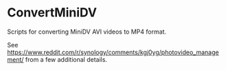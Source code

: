 # ConvertMiniDV
Scripts for converting MiniDV AVI videos to MP4 format.

See https://www.reddit.com/r/synology/comments/kgj0yg/photovideo_management/ from a few additional details.
